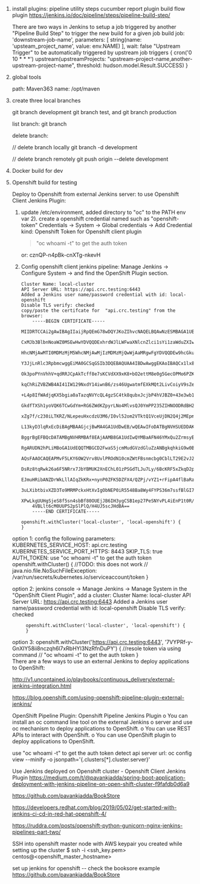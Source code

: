 1. install plugins:
   pipeline utility steps
   cucumber report plugin
   build flow plugin
   https://jenkins.io/doc/pipeline/steps/pipeline-build-step/
   
   There are two ways in Jenkins to setup a job triggered by another
		"Pipeline Build Step" to trigger the new build for a given job
			 build job: 'downstream-job-name', parameters: [
		        string(name: 'upsteam_project_name', value: env.NAME)
		    ], wait: false
		"Upstream Trigger" to be automatically triggered by upstream job
			triggers {
			    cron('0 10 * * *')
			    upstream(upstreamProjects: "upstream-project-name,another-upstream-project-name", threshold: hudson.model.Result.SUCCESS)
			}
2. global tools
   
   path: Maven363
   name: /opt/maven
3. create three local branches

   git branch development
   git branch test,
   and
   git branch production
   
   list branch:
   git branch
   
   
   delete branch:
   
   // delete branch locally
   git branch -d development

   // delete branch remotely
   git push origin --delete development

4. Docker build for dev

5. Openshift build for testing
   
   Deploy to Openshift from external Jenkins server:
    to use Openshift Client Jenkins Plugin:
     1) update /etc/environment,
        added directory to "oc" to the PATH env var
     2). create a openshift credential named such as "openshift-token"
         Credentials -> System -> Global credentials -> Add Credential 
        kind: Openshift Token for Openshift client plugin
        > "oc whoami -t" to get the auth token

        or: cznQP-n4pBk-cnXTg-nkevH
        
     3) Config openshift client jenkins pipeline:
        Manage Jenkins -> Configure System -> and find the OpenShift Plugin section.
        
     
            Cluster Name: local-cluster
            API Server URL: https://api.crc.testing:6443
            Added a Jenkins user name/password credential with id: local-openshift
            Disable TLS verify: checked
            copy/paste the certifcate for  "api.crc.testing" from the browser:
                -----BEGIN CERTIFICATE-----
                MIIDRTCCAi2gAwIBAgIIaijRpQEmG78wDQYJKoZIhvcNAQELBQAwNzESMBAGA1UE
                CxMJb3BlbnNoaWZ0MSEwHwYDVQQDExhrdWJlLWFwaXNlcnZlci1sYi1zaWduZXIw
                HhcNMjAwMTI0MDMzMjM5WhcNMjAwMjIzMDMzMjQwWjAaMRgwFgYDVQQDEw9hcGku
                Y3JjLnRlc3RpbmcwggEiMA0GCSqGSIb3DQEBAQUAA4IBDwAwggEKAoIBAQCx1lx8
                Ok3poPYnVhhV+qdRRJCpAkTcff8e7sKCVdXX9xK8+bO2ettM8e0g5GecOPMo6PZK
                kqChRiZVBZWB4AI41IW129NxdY14iwnB6/zs46UgwatmfEXkMQt2LivCoiyV9sZe
                +L4p8IfWAdjqKX5bgia0aTazqNVYcQL4gzSC4tk8qubxJcjbP4hVJBZ0+43e3wb1
                GkdfTXSh1yoVQK6TCwGdYm+RG6ZWdKZpyrLNo4MlvsQJ0YmPP235ZIHNOODRdBH2
                xZg7f/c230iLTKRZ/NLepeuHxcdzU3M6/I0vl52om2VTktQ1VceUjDN2Q4j2MEpm
                L13kyD3lqRxEcDiBAgMBAAGjcjBwMA4GA1UdDwEB/wQEAwIFoDATBgNVHSUEDDAK
                BggrBgEFBQcDATAMBgNVHRMBAf8EAjAAMB8GA1UdIwQYMBaAFN46YMxQu2ZrmsyE
                RgARUDN2hPLiMBoGA1UdEQQTMBGCD2FwaS5jcmMudGVzdGluZzANBgkqhkiG9w0B
                AQsFAAOCAQEAPMvF5LKY6OW2Vrv8UvlPROdN10cmZWtFBsnmcbg0CblLT29E2vJ2
                DsRz8tqRwk26a6F5NRrx7JbYBMUK2XnEChL01zPSGdTLJu7Ly/6BcKRF5xZkqD2p
                EJmuHRibANZDrWkLllAIqZkKRx+nynP0ZFK5DZFX4/QZPj/vYZ1+rFipA4flBaRa
                3uLXibtbivXZD3To9MRMPckxHtXvIgObNEP0iR5548Ba8Wy4FYPS36m7ssfBlGI7
                XPwLkgUUHgSjeS8f5sn4sbBf80OUEjJB6IH3ygCSB1ep27PeSNYvPL4iEnP1t0R/
                4VBLlt6cM0UUPS2pSlPlQ/H4UJ5scJHdBA==
                -----END CERTIFICATE-----

            openshift.withCluster('local-cluster', 'local-openshift') {  
            }
     
     
     option 1: config the following parameters:
        KUBERNETES_SERVICE_HOST: api.crc.testing
        KUBERNETES_SERVICE_PORT_HTTPS: 8443
        SKIP_TLS: true
        AUTH_TOKEN:  use "oc whoami -t" to get the auth token
            openshift.withCluster() {
                //TODO: this does not work
                // java.nio.file.NoSuchFileException:  /var/run/secrets/kubernetes.io/serviceaccount/token
            }
        
    option 2: 
         jenkins console -> Manage Jenkins -> Manage System
         in the "OpenShift Client Plugin", 
           add a cluster:
                	Cluster Name: local-cluster
                    API Server URL: https://api.crc.testing:6443
                    Added a Jenkins user name/password credential with id: local-openshift
                    Disable TLS verify: checked

            openshift.withCluster('local-cluster', 'local-openshift') {  
            }
    option 3: 
        openshift.withCluster('https://api.crc.testing:6443', '7VYPRf-y-GnXIY58ii8nczqh6l7xRbHYl3NzRfnDuPY') {
            //resole token via using command 
            // "oc whoami -t" to get the auth token
        }        
    There are a few ways to use an external Jenkins to deploy applications to OpenShift:

    http://v1.uncontained.io/playbooks/continuous_delivery/external-jenkins-integration.html

    https://blog.openshift.com/using-openshift-pipeline-plugin-external-jenkins/

    OpenShift Pipeline Plugin: Openshift Pipeline Jenkins Plugin
        o You can install an oc command line tool on the external Jenkins 
        o server and use oc mechanism to deploy applications to OpenShift.
        o You can use REST APIs to interact with OpenShift.
        o You can use OpenShift plugin to deploy applications to OpenShift.
     
     
     use "oc whoami -t" to get the auth token
     detect api server url: oc config view --minify -o jsonpath='{.clusters[*].cluster.server}'

   Use Jenkins deployed on Openshift cluster - Openshift Client Jenkins Plugin
   https://medium.com/t/@pavankjadda/spring-boot-application-deployment-with-jenkins-pipeline-on-open-shift-cluster-f9fafdb0d6a9

   https://github.com/pavankjadda/BookStore

   https://developers.redhat.com/blog/2019/05/02/get-started-with-jenkins-ci-cd-in-red-hat-openshift-4/

   https://ruddra.com/posts/openshift-python-gunicorn-nginx-jenkins-pipelines-part-two/

   SSH into openshift master node with AWS keypair you created while setting up the cluster
        $ ssh -i <ssh_key.pem> centos@<openshift_master_hostname>

   set up jenkins for openshift -- 
       check the booksore example
       https://github.com/pavankjadda/BookStore